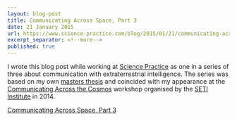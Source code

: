 ```yaml
---
layout: blog-post
title: Communicating Across Space, Part 3
date: 21 January 2015
url: https://www.science-practice.com/blog/2015/01/21/communicating-across-the-cosmos-3/
excerpt_separator: <!--more-->
published: true
---
```


I wrote this blog post while working at [Science Practice](https://www.science-practice.com/) as one in a series of three about communication with extraterrestrial intelligence. The series was based on my own [masters thesis](https://www.researchgate.net/publication/277892123_Lingua_Extraterrestris) and coincided with my appearance at the [Communicating Across the Cosmos](https://communicating.seti.org/) workshop organised by the [SETI Institute](https://www.seti.org/) in 2014.

[Communicating Across Space, Part 3](https://www.science-practice.com/blog/2015/01/21/communicating-across-the-cosmos-3/)
